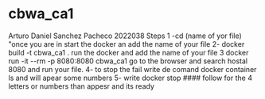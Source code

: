 # cbwa_ca1
Arturo Daniel Sanchez Pacheco 2022038 
Steps 
1 -cd (name of yor file) "once you are in start the docker an add the name of your file 
2- docker build -t  cbwa_ca1 . run the docker and add the name of your file 
3 docker run -it --rm -p 8080:8080 cbwa_ca1
go to the browser and search hostal 8080 and run your file.
4- to stop the fail write de comand docker container ls and will apear some numbers 
5- write docker stop #### follow for the 4 letters or numbers than appesr and its ready 
